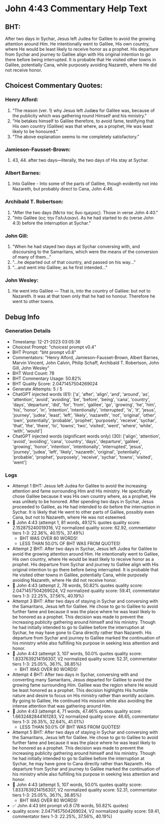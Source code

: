 # John 4:43 Commentary Help Text

## BHT:
After two days in Sychar, Jesus left Judea for Galilee to avoid the growing attention around Him. He intentionally went to Galilee, His own country, where He would be least likely to receive honor as a prophet. His departure from Sychar and journey to Galilee align with His original intention to go there before being interrupted. It is probable that He visited other towns in Galilee, potentially Cana, while purposely avoiding Nazareth, where He did not receive honor.

## Choicest Commentary Quotes:
### Henry Alford:
1. "The reason (ver. 1) why Jesus left Judæa for Galilee was, because of the publicity which was gathering round Himself and his ministry."
2. "He betakes himself to Galilee therefore, to avoid fame, testifying that His own country (Galilee) was that where, as a prophet, He was least likely to be honoured."
3. "The above explanation seems to me completely satisfactory."

### Jamieson-Fausset-Brown:
1. 43, 44. after two days—literally,
	the two days of His stay at Sychar.


### Albert Barnes:
1. Into Galilee - Into some of the parts of Galilee, though evidently not into Nazareth, but probably direct to Cana, John 4:46.


### Archibald T. Robertson:
1. "After the two days (Μετα τας δυο ημερας). Those in verse John 4:40."
2. "Into Galilee (εις την Γαλιλαιαν). As he had started to do (verse John 4:3) before the interruption at Sychar."

### John Gill:
1. "When he had stayed two days at Sychar conversing with, and discoursing to the Samaritans, which were the means of the conversion of many of them..."
2. "...he departed out of that country, and passed on his way..."
3. "...and went into Galilee; as he first intended..."

### John Wesley:
1. He went into Galilee — That is, into the country of Galilee: but not to Nazareth. It was at that town only that he had no honour. Therefore he went to other towns.



## Debug Info
### Generation Details
- Timestamp: 12-21-2023 03:05:36
- Choicest Prompt: "choicest prompt v0.4"
- BHT Prompt: "bht prompt v0.8"
- Commentators: "Henry Alford, Jamieson-Fausset-Brown, Albert Barnes, Marvin Vincent, John Calvin, Philip Schaff, Archibald T. Robertson, John Gill, John Wesley"
- BHT Word Count: 78
- BHT Commentary Usage: 50.82%
- BHT Quality Score: 2.0471457504269024
- Generate Attempts: 5 / 5
- ChatGPT injected words (61):
	['a', 'after', 'align', 'and', 'around', 'as', 'attention', 'avoid', 'avoiding', 'be', 'before', 'being', 'cana', 'country', 'days', 'departure', 'did', 'for', 'from', 'galilee', 'go', 'growing', 'he', 'him', 'his', 'honor', 'in', 'intention', 'intentionally', 'interrupted', 'is', 'it', 'jesus', 'journey', 'judea', 'least', 'left', 'likely', 'nazareth', 'not', 'original', 'other', 'own', 'potentially', 'probable', 'prophet', 'purposely', 'receive', 'sychar', 'that', 'the', 'there', 'to', 'towns', 'two', 'visited', 'went', 'where', 'while', 'with', 'would']
- ChatGPT injected words (significant words only) (30):
	['align', 'attention', 'avoid', 'avoiding', 'cana', 'country', 'days', 'departure', 'galilee', 'growing', 'honor', 'intention', 'intentionally', 'interrupted', 'jesus', 'journey', 'judea', 'left', 'likely', 'nazareth', 'original', 'potentially', 'probable', 'prophet', 'purposely', 'receive', 'sychar', 'towns', 'visited', 'went']

### Logs
- Attempt 1 BHT: Jesus left Judea for Galilee to avoid the increasing attention and fame surrounding Him and His ministry. He specifically chose Galilee because it was His own country where, as a prophet, He was unlikely to be honored. After spending two days in Sychar, Jesus proceeded to Galilee, as He had intended to do before the interruption in Sychar. It is likely that He went to other parts of Galilee, possibly even Cana, but not to Nazareth, where He was not esteemed.
- 🔄 John 4:43 (attempt 1, 81 words, 49.12% quotes quality score: 2.152875240019316, V2 normalized quality score: 62.92, commentator tiers 1-3: 22.36%, 40.15%, 37.49%) 
	- BHT WAS OVER 80 WORDS! 
	- LESS THAN 50.0% OF BHT WAS FROM QUOTES!
- Attempt 2 BHT: After two days in Sychar, Jesus left Judea for Galilee to avoid the growing attention around Him. He intentionally went to Galilee, His own country, where He would be least likely to receive honor as a prophet. His departure from Sychar and journey to Galilee align with His original intention to go there before being interrupted. It is probable that He visited other towns in Galilee, potentially Cana, while purposely avoiding Nazareth, where He did not receive honor.
- 🔄 John 4:43 (attempt 2, 78 words, 50.82% quotes quality score: 2.0471457504269024, V2 normalized quality score: 59.41, commentator tiers 1-3: 22.25%, 37.56%, 40.19%)
- Attempt 3 BHT: After two days of staying in Sychar and conversing with the Samaritans, Jesus left for Galilee. He chose to go to Galilee to avoid further fame and because it was the place where he was least likely to be honored as a prophet. This decision was made to prevent the increasing publicity gathering around himself and his ministry. Though he had initially intended to go to Galilee before the interruption at Sychar, he may have gone to Cana directly rather than Nazareth. His departure from Sychar and journey to Galilee marked the continuation of his ministry while also fulfilling his purpose in seeking less attention and honor.
- 🔄 John 4:43 (attempt 3, 107 words, 50.0% quotes quality score: 1.8337639214156307, V2 normalized quality score: 52.31, commentator tiers 1-3: 25.05%, 36.1%, 38.85%) 
	- BHT WAS OVER 80 WORDS!
- Attempt 4 BHT: After two days in Sychar, conversing with and converting many Samaritans, Jesus departed for Galilee to avoid the growing fame surrounding Him. Galilee was the region where He would be least honored as a prophet. This decision highlights His humble nature and desire to focus on His ministry rather than worldly acclaim. By going to Galilee, He continued His mission while also avoiding the intense attention that was gathering around Him.
- 🔄 John 4:43 (attempt 4, 71 words, 47.46% quotes quality score: 1.6632482844161283, V2 normalized quality score: 46.65, commentator tiers 1-3: 26.35%, 32.64%, 41.01%) 
	- LESS THAN 50.0% OF BHT WAS FROM QUOTES!
- Attempt 5 BHT: After two days of staying in Sychar and conversing with the Samaritans, Jesus left for Galilee. He chose to go to Galilee to avoid further fame and because it was the place where he was least likely to be honored as a prophet. This decision was made to prevent the increasing publicity gathering around himself and his ministry. Though he had initially intended to go to Galilee before the interruption at Sychar, he may have gone to Cana directly rather than Nazareth. His departure from Sychar and journey to Galilee marked the continuation of his ministry while also fulfilling his purpose in seeking less attention and honor.
- 🔄 John 4:43 (attempt 5, 107 words, 50.0% quotes quality score: 1.8337639214156307, V2 normalized quality score: 52.31, commentator tiers 1-3: 25.05%, 36.1%, 38.85%) 
	- BHT WAS OVER 80 WORDS!
- ✅ John 4:43 bht prompt v0.8 (78 words, 50.82% quotes)
- quality score: 2.0471457504269024, V2 normalized quality score: 59.41, commentator tiers 1-3: 22.25%, 37.56%, 40.19%)